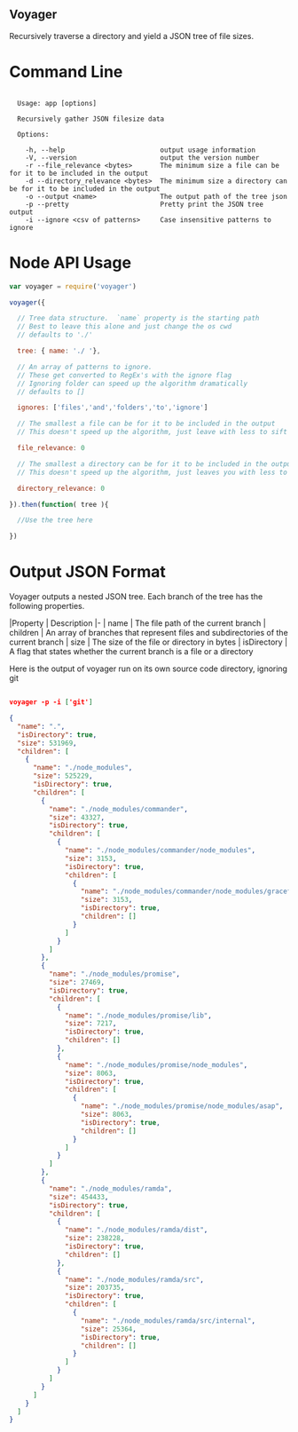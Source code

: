 Voyager
-------

Recursively traverse a directory and yield a JSON tree of file sizes.

Command Line
============

```

  Usage: app [options]

  Recursively gather JSON filesize data

  Options:

    -h, --help                        output usage information
    -V, --version                     output the version number
    -r --file_relevance <bytes>       The minimum size a file can be for it to be included in the output
    -d --directory_relevance <bytes>  The minimum size a directory can be for it to be included in the output
    -o --output <name>                The output path of the tree json
    -p --pretty                       Pretty print the JSON tree output
    -i --ignore <csv of patterns>     Case insensitive patterns to ignore

```

Node API Usage
==============

```js
var voyager = require('voyager')

voyager({

  // Tree data structure.  `name` property is the starting path
  // Best to leave this alone and just change the os cwd
  // defaults to './'

  tree: { name: './ '},

  // An array of patterns to ignore.
  // These get converted to RegEx's with the ignore flag
  // Ignoring folder can speed up the algorithm dramatically
  // defaults to []

  ignores: ['files','and','folders','to','ignore']

  // The smallest a file can be for it to be included in the output
  // This doesn't speed up the algorithm, just leave with less to sift through

  file_relevance: 0

  // The smallest a directory can be for it to be included in the output
  // This doesn't speed up the algorithm, just leaves you with less to sift through

  directory_relevance: 0

}).then(function( tree ){

  //Use the tree here

})

```

Output JSON Format
==================

Voyager outputs a nested JSON tree.  Each branch of the tree has the following properties.

|Property     | Description
|-
| name        | The file path of the current branch
| children    | An array of branches that represent files and subdirectories of the current branch
| size        | The size of the file or directory in bytes
| isDirectory | A flag that states whether the current branch is a file or a directory


Here is the output of voyager run on its own source code directory, ignoring git

```json

voyager -p -i ['git']

{
  "name": ".",
  "isDirectory": true,
  "size": 531969,
  "children": [
    {
      "name": "./node_modules",
      "size": 525229,
      "isDirectory": true,
      "children": [
        {
          "name": "./node_modules/commander",
          "size": 43327,
          "isDirectory": true,
          "children": [
            {
              "name": "./node_modules/commander/node_modules",
              "size": 3153,
              "isDirectory": true,
              "children": [
                {
                  "name": "./node_modules/commander/node_modules/graceful-readlink",
                  "size": 3153,
                  "isDirectory": true,
                  "children": []
                }
              ]
            }
          ]
        },
        {
          "name": "./node_modules/promise",
          "size": 27469,
          "isDirectory": true,
          "children": [
            {
              "name": "./node_modules/promise/lib",
              "size": 7217,
              "isDirectory": true,
              "children": []
            },
            {
              "name": "./node_modules/promise/node_modules",
              "size": 8063,
              "isDirectory": true,
              "children": [
                {
                  "name": "./node_modules/promise/node_modules/asap",
                  "size": 8063,
                  "isDirectory": true,
                  "children": []
                }
              ]
            }
          ]
        },
        {
          "name": "./node_modules/ramda",
          "size": 454433,
          "isDirectory": true,
          "children": [
            {
              "name": "./node_modules/ramda/dist",
              "size": 238228,
              "isDirectory": true,
              "children": []
            },
            {
              "name": "./node_modules/ramda/src",
              "size": 203735,
              "isDirectory": true,
              "children": [
                {
                  "name": "./node_modules/ramda/src/internal",
                  "size": 25364,
                  "isDirectory": true,
                  "children": []
                }
              ]
            }
          ]
        }
      ]
    }
  ]
}

```